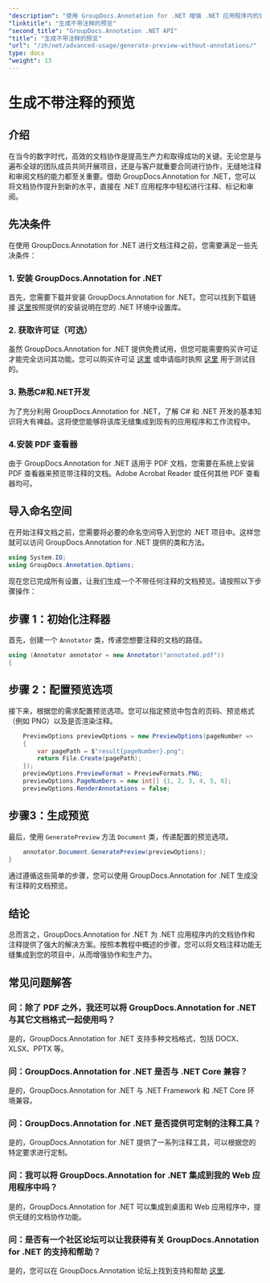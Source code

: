 ```yaml
---
"description": "使用 GroupDocs.Annotation for .NET 增强 .NET 应用程序内的文档协作和注释功能。使用这个强大的库，轻松注释、标记和审阅文档。"
"linktitle": "生成不带注释的预览"
"second_title": "GroupDocs.Annotation .NET API"
"title": "生成不带注释的预览"
"url": "/zh/net/advanced-usage/generate-preview-without-annotations/"
type: docs
"weight": 13
---
```


# 生成不带注释的预览

## 介绍
在当今的数字时代，高效的文档协作是提高生产力和取得成功的关键。无论您是与遍布全球的团队成员共同开展项目，还是与客户就重要合同进行协作，无缝地注释和审阅文档的能力都至关重要。借助 GroupDocs.Annotation for .NET，您可以将文档协作提升到新的水平，直接在 .NET 应用程序中轻松进行注释、标记和审阅。
## 先决条件
在使用 GroupDocs.Annotation for .NET 进行文档注释之前，您需要满足一些先决条件：
### 1. 安装 GroupDocs.Annotation for .NET
首先，您需要下载并安装 GroupDocs.Annotation for .NET。您可以找到下载链接 [这里](https://releases.groupdocs.com/annotation/net/)按照提供的安装说明在您的 .NET 环境中设置库。
### 2. 获取许可证（可选）
虽然 GroupDocs.Annotation for .NET 提供免费试用，但您可能需要购买许可证才能完全访问其功能。您可以购买许可证 [这里](https://purchase.groupdocs.com/buy) 或申请临时执照 [这里](https://purchase.groupdocs.com/temporary-license/) 用于测试目的。
### 3. 熟悉C#和.NET开发
为了充分利用 GroupDocs.Annotation for .NET，了解 C# 和 .NET 开发的基本知识将大有裨益。这将使您能够将该库无缝集成到现有的应用程序和工作流程中。
### 4.安装 PDF 查看器
由于 GroupDocs.Annotation for .NET 适用于 PDF 文档，您需要在系统上安装 PDF 查看器来预览带注释的文档。Adobe Acrobat Reader 或任何其他 PDF 查看器均可。

## 导入命名空间
在开始注释文档之前，您需要将必要的命名空间导入到您的 .NET 项目中。这样您就可以访问 GroupDocs.Annotation for .NET 提供的类和方法。

```csharp
using System.IO;
using GroupDocs.Annotation.Options;
```

现在您已完成所有设置，让我们生成一个不带任何注释的文档预览。请按照以下步骤操作：
## 步骤 1：初始化注释器
首先，创建一个 `Annotator` 类，传递您想要注释的文档的路径。
```csharp
using (Annotator annotator = new Annotator("annotated.pdf"))
{
```
## 步骤 2：配置预览选项
接下来，根据您的需求配置预览选项。您可以指定预览中包含的页码、预览格式（例如 PNG）以及是否渲染注释。
```csharp
    PreviewOptions previewOptions = new PreviewOptions(pageNumber =>
    {
        var pagePath = $"result{pageNumber}.png";
        return File.Create(pagePath);
    });
    previewOptions.PreviewFormat = PreviewFormats.PNG;
    previewOptions.PageNumbers = new int[] {1, 2, 3, 4, 5, 6};
    previewOptions.RenderAnnotations = false;
```
## 步骤3：生成预览
最后，使用 `GeneratePreview` 方法 `Document` 类，传递配置的预览选项。
```csharp
    annotator.Document.GeneratePreview(previewOptions);
}
```
通过遵循这些简单的步骤，您可以使用 GroupDocs.Annotation for .NET 生成没有注释的文档预览。

## 结论
总而言之，GroupDocs.Annotation for .NET 为 .NET 应用程序内的文档协作和注释提供了强大的解决方案。按照本教程中概述的步骤，您可以将文档注释功能无缝集成到您的项目中，从而增强协作和生产力。
## 常见问题解答
### 问：除了 PDF 之外，我还可以将 GroupDocs.Annotation for .NET 与其它文档格式一起使用吗？
是的，GroupDocs.Annotation for .NET 支持多种文档格式，包括 DOCX、XLSX、PPTX 等。
### 问：GroupDocs.Annotation for .NET 是否与 .NET Core 兼容？
是的，GroupDocs.Annotation for .NET 与 .NET Framework 和 .NET Core 环境兼容。
### 问：GroupDocs.Annotation for .NET 是否提供可定制的注释工具？
是的，GroupDocs.Annotation for .NET 提供了一系列注释工具，可以根据您的特定要求进行定制。
### 问：我可以将 GroupDocs.Annotation for .NET 集成到我的 Web 应用程序中吗？
是的，GroupDocs.Annotation for .NET 可以集成到桌面和 Web 应用程序中，提供无缝的文档协作功能。
### 问：是否有一个社区论坛可以让我获得有关 GroupDocs.Annotation for .NET 的支持和帮助？
是的，您可以在 GroupDocs.Annotation 论坛上找到支持和帮助 [这里](https://forum。groupdocs.com/c/annotation/10).